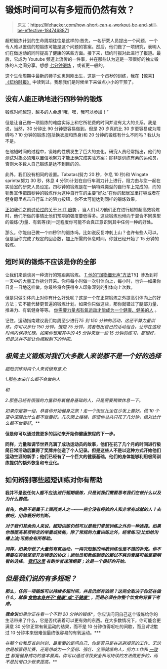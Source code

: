 # 锻炼时间可以有多短而仍然有效？

> 原文：<https://lifehacker.com/how-short-can-a-workout-be-and-still-be-effective-1847468871>

超短锻炼计划的生命周期往往是这样的:首先，一名研究人员提出一个问题，一个令人难以置信的短锻炼可能是这个问题的答案。然后，他们做了一项研究，表明人们在做运动的同时提高了健康的某些方面。接下来，纽约时报对此进行了报道。最后，它成为 Youtube 频道上流传的一件事，并在那些认为这是一项很好的独立锻炼的人之间分享。想想 [七分钟锻炼](https://lifehacker.com/lets-revisit-the-seven-minute-workout-1843201042) ，或者更一般的。



这个生命周期中最新的狮子幼崽刚刚出生，这是一个*四秒*的训练，我在【惊喜】 [《纽约时报》](https://www.nytimes.com/2021/08/11/well/move/exercise-high-intensity-interval-training-hiit.html) 中读到过。我想我们是时候坐下来做点小小的干预了。

## 没有人能正确地进行四秒钟的锻炼

锻炼时间越短，越多的人会想“哦，嘿，我可以参加！”

但是让自己做一项锻炼的难度实际上和它所花费的时间并没有太大的关系。我是说，当然，30 分钟比 90 分钟更容易做到。但是 20 岁真的比 30 岁更容易成为障碍吗？10 分钟的锻炼(包括换衣服和热身)和 20 分钟的锻炼有什么不同吗？我认为不是。

在缩短时间的过程中，锻炼的性质发生了巨大的变化。研究人员经常指出，他们的测试对象必须难以置信地努力才能正确完成实验方案；除非是训练有素的运动员，否则大多数人自己锻炼是达不到目的的。

此外，我们没有相同的设置。Tabatas(努力 20 秒，休息 10 秒)和 Wingate sprints(努力 30 秒，休息 4 分钟)计划在自行车测力计上进行，阻力由与您一起在实验室的研究人员设定。四秒钟的锻炼是在一辆特殊类型的自行车上完成的，而的销售宣传把四秒钟的锻炼作为这种自行车的主要“好处”在你的起居室里打嗝或者在健身房里点击自行车上的阻力按钮，你不太可能达到同样的锻炼效果。

[正如我们之前讨论过的关于 HIIT 趋势](https://lifehacker.com/most-hiit-workouts-arent-really-hiit-1846409560) ，当人们*认为*他们正在进行超短超高效锻炼时，他们所做的事情比他们预期的强度要低得多。这些锻炼也倾向于混合不同类型的锻炼(力量、有氧等)到一定程度你可能不会真正意识到其中任何一种的好处。

那么，你能自己做一个四秒钟的锻炼吗，比如说反复冲刺上山？也许有些人可以。但是当你完成了规定的回合数，加上所需的休息时间，你就已经开始了 15 分钟的锻炼。

## 短时间的锻炼不应该是你的全部

让我们来谈谈另一种流行的短距离锻炼。 [T 他的“润物细无声”方法](https://lifehacker.com/do-more-pull-ups-or-push-ups-by-spreading-them-out-thro-1831586177)T5】涉及到将一天中的大量工作拆分开来。你将每小时做一次引体向上，每小时，也许—如果你日复一日地这样做，你最终将会获得令人印象深刻的引体向上次数。

但是只做引体向上对你有什么好处呢？这是一个在正常锻炼之外提高引体向上的好方法；它不能代替更普遍的锻炼计划。如果你只做这些，那你就错过了腿部力量、推进力、有氧健身等等。 [你需要力量*和*有氧运动才能成为一个健康、健美的人](https://lifehacker.com/why-cardio-and-strength-training-are-both-important-1845206358) 。

记住，运动指南建议我们每周至少进行[](https://lifehacker.com/how-much-exercise-do-i-really-need-1823708126)*75 到 150 分钟的活动，这还不算力量训练。你可以步行 150 分钟，慢跑 75 分钟，或者想出自己的活动组合，让你在这段时间内保持忙碌。如果你想用其中的 45 分钟来做一些 15 分钟的练习，那很好，但是这并不能让你摆脱剩下的时间。*

## *极简主义锻炼对我们大多数人来说都不是一个好的选择*

*超短训练对两个人来说很有意义:*

*1.那些本来什么都不会做的人*

*和*

*2.那些已经有很强的力量和有氧健身基础的人，只是需要稍微休息一下。*

*如果你是第一组，恭喜你开始健身之旅！走一个街区比坐在沙发上要好。做 10 个空中深蹲比什么都不做要好。几次爬上楼梯，即使你总共只花了几分钟，绝对比什么都不做要好*。**

**但是你可以通过做更多的运动来开始你健康旅程的下一步。**

**同样，力量和调节世界充满了成功运动员的故事，他们在花了几个月的时间进行极简日常活动后赢得了奖牌并创造了个人记录。但是这些人不是以这种方式开始他们运动生涯的新手；他们已经有了一个巨大的健康基础，他们的身体能够利用极简训练提供的额外恢复和专业化。**

## **如何辨别哪些超短训练对你有帮助**

**我并不是说任何人都不应该*进行短期锻炼，只是说我们需要思考我们在做什么以及为什么要做。***

***首先，你是不是属于上面两类人之一——完全没有经验的人和非常有成就的人？去做吧，用你最好的判断。***

***对于我们其余的人来说，超短训练仍然可以是我们常规训练之外的一种选择。如果你想提高某项特定的举重或技能，除了常规的力量训练之外，经常练习(比如给沟槽上油)可能会有所帮助。***

***同样，如果你做了大量的有氧运动，一两次短暂的间歇训练也是不错的补充。你不需要在实验室里开发特定的协议；运动员和教练制定的屡试不爽的套路可能是更明智的选择。 [我们这里](https://lifehacker.com/how-to-add-speedwork-to-your-running-to-get-stronger-a-1695337461) 有跑步者速滑纲要；这是一个很好的开始。*** 

## ***但是我们说的有多短呢？***

***那么，任何一项锻炼可以持续多短时间，并且仍然有效呢？这完全取决于你还在做什么，就像 [食物本身并不“健康”或“不健康”](https://lifehacker.com/no-one-food-item-is-bad-for-you-1846388498) ，而是必须在你整个饮食的背景下考虑。***

***我会说**如果你正在看一个不到 20 分钟的锻炼**，你应该问问自己这个锻炼给你的生活带来了什么，它是否代表着可以更有效的东西。在大多数情况下，你可能会更满意 30 分钟正常有氧运动的结果，而不是 10 分钟值得呕吐的间歇，而且*肯定*胜过 10 分钟本来很难但最终很容易的有氧运动。***

**在那个自我反省的时刻，最重要的是问自己，你是否只是在逃避艰苦的工作。无论你是想赢得比赛，还是想成为一个坚韧、强壮、全面健康的人，努力工作和 [一致性](https://lifehacker.com/consistency-is-the-solution-to-most-of-your-fitness-pro-1845417358) 都是健身成功的基本要素。你可以通过寻找安全和可持续的方法做更多的*，而不是找借口少做来提高。***